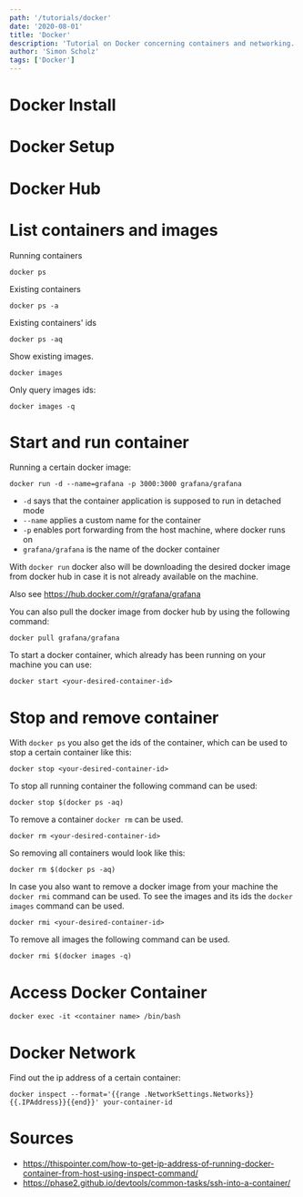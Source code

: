 ```yaml
---
path: '/tutorials/docker'
date: '2020-08-01'
title: 'Docker'
description: 'Tutorial on Docker concerning containers and networking.'
author: 'Simon Scholz'
tags: ['Docker']
---
```


# Docker Install

# Docker Setup

# Docker Hub

# List containers and images

Running containers

```shell
docker ps
```

Existing containers

```shell
docker ps -a
```

Existing containers' ids

```shell
docker ps -aq
```

Show existing images.

```shell
docker images
```

Only query images ids:

```shell
docker images -q
```

# Start and run container

Running a certain docker image:

```shell
docker run -d --name=grafana -p 3000:3000 grafana/grafana
```

- `-d` says that the container application is supposed to run in detached mode
- `--name` applies a custom name for the container
- `-p` enables port forwarding from the host machine, where docker runs on
- `grafana/grafana` is the name of the docker container

With `docker run` docker also will be downloading the desired docker image from docker hub in case it is not already available on the machine.

Also see https://hub.docker.com/r/grafana/grafana

You can also pull the docker image from docker hub by using the following command:

```shell
docker pull grafana/grafana
```

To start a docker container, which already has been running on your machine you can use:

```shell
docker start <your-desired-container-id>
```

# Stop and remove container

With `docker ps` you also get the ids of the container, which can be used to stop a certain container like this:

```shell
docker stop <your-desired-container-id>
```

To stop all running container the following command can be used:

```shell
docker stop $(docker ps -aq)
```

To remove a container `docker rm` can be used.

```shell
docker rm <your-desired-container-id>
```

So removing all containers would look like this:

```shell
docker rm $(docker ps -aq)
```

In case you also want to remove a docker image from your machine the `docker rmi` command can be used.
To see the images and its ids the `docker images` command can be used.

```shell
docker rmi <your-desired-container-id>
```

To remove all images the following command can be used.

```shell
docker rmi $(docker images -q)
```

# Access Docker Container

```shell
docker exec -it <container name> /bin/bash
```

# Docker Network

Find out the ip address of a certain container:

```shell
docker inspect --format='{{range .NetworkSettings.Networks}}{{.IPAddress}}{{end}}' your-container-id
```

# Sources

- https://thispointer.com/how-to-get-ip-address-of-running-docker-container-from-host-using-inspect-command/
- https://phase2.github.io/devtools/common-tasks/ssh-into-a-container/
